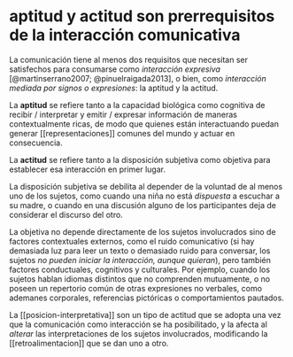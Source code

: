# aptitud y actitud son prerrequisitos de la interacción comunicativa
La comunicación tiene al menos dos requisitos que necesitan ser satisfechos para consumarse como *interacción expresiva* [@martinserrano2007; @pinuelraigada2013], o bien, como *interacción mediada por signos o expresiones*: la aptitud y la actitud.

La **aptitud** se refiere tanto a la capacidad biológica como cognitiva de recibir / interpretar y emitir / expresar información de maneras contextualmente ricas, de modo que quienes están interactuando puedan generar [[representaciones]] comunes del mundo y actuar en consecuencia.

La **actitud** se refiere tanto a la disposición subjetiva como objetiva para establecer esa interacción en primer lugar. 

La disposición subjetiva se debilita al depender de la voluntad de al menos uno de los sujetos, como cuando una niña no está *dispuesta* a escuchar a su madre, o cuando en una discusión alguno de los participantes deja de considerar el discurso del otro. 

La objetiva no depende directamente de los sujetos involucrados sino de factores contextuales externos, como el ruido comunicativo (si hay demasiada luz para leer un texto o demasiado ruido para conversar, los sujetos *no pueden iniciar la interacción, aunque quieran*), pero también factores conductuales, cognitivos y culturales. Por ejemplo, cuando los sujetos hablan idiomas distintos que no comprenden mutuamente, o no poseen un repertorio común de otras expresiones no verbales, como ademanes corporales, referencias pictóricas o comportamientos pautados.

La [[posicion-interpretativa]] son un tipo de actitud que se adopta una vez que la comunicación como interacción se ha posibilitado, y la afecta al *alterar* las interpretaciones de los sujetos involucrados, modificando la [[retroalimentacion]] que se dan uno a otro.
